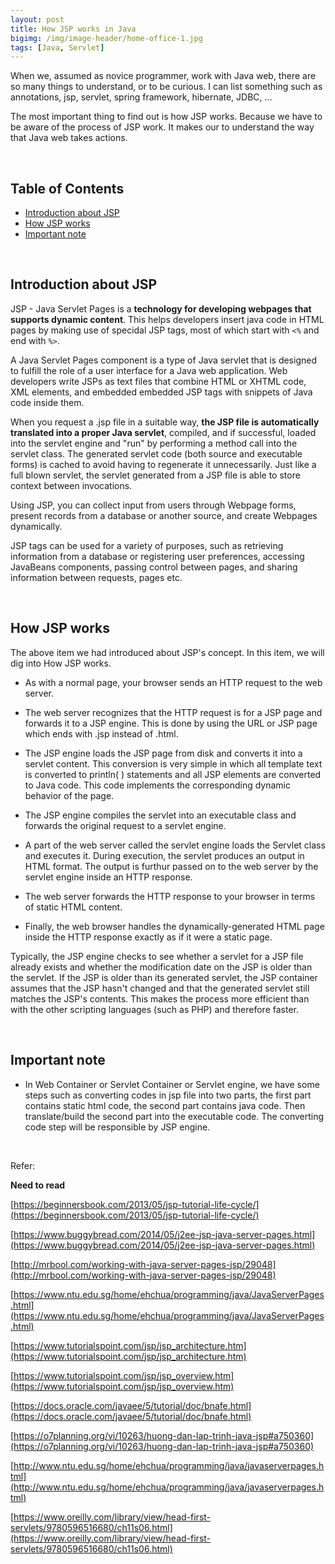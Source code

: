 ```yaml
---
layout: post
title: How JSP works in Java
bigimg: /img/image-header/home-office-1.jpg
tags: [Java, Servlet]
---
```


When we, assumed as novice programmer, work with Java web, there are so many things to understand, or to be curious. I can list something such as annotations, jsp, servlet, spring framework, hibernate, JDBC, ... 

The most important thing to find out is how JSP works. Because we have to be aware of the process of JSP work. It makes our to understand the way that Java web takes actions. 

<br>

## Table of Contents
- [Introduction about JSP](#introduction-about-JSP)
- [How JSP works](#how-jsp-works)
- [Important note](#important-note)

<br>

## Introduction about JSP
JSP - Java Servlet Pages is a **technology for developing webpages that supports dynamic content**. This helps developers insert java code in HTML pages by making use of specidal JSP tags, most of which start with ```<%``` and end with ```%>```.

A Java Servlet Pages component is a type of Java servlet that is designed to fulfill the role of a user interface for a Java web application. Web developers write JSPs as text files that combine HTML or XHTML code, XML elements, and embedded embedded JSP tags with snippets of Java code inside them. 

When you request a .jsp file in a suitable way, **the JSP file is automatically translated into a proper Java servlet**, compiled, and if successful, loaded into the servlet engine and "run" by performing a method call into the servlet class. The generated servlet code (both source and executable forms) is cached to avoid having to regenerate it unnecessarily. Just like a full blown servlet, the servlet generated from a JSP file is able to store context between invocations. 

Using JSP, you can collect input from users through Webpage forms, present records from a database or another source, and create Webpages dynamically.

JSP tags can be used for a variety of purposes, such as retrieving information from a database or registering user preferences, accessing JavaBeans components, passing control between pages, and sharing information between requests, pages etc.

<br>

## How JSP works
The above item we had introduced about JSP's concept. In this item, we will dig into How JSP works.
- As with a normal page, your browser sends an HTTP request to the web server.

- The web server recognizes that the HTTP request is for a JSP page and forwards it to a JSP engine. This is done by using the URL or JSP page which ends with .jsp instead of .html.

- The JSP engine loads the JSP page from disk and converts it into a servlet content. This conversion is very simple in which all template text is converted to println( ) statements and all JSP elements are converted to Java code. This code implements the corresponding dynamic behavior of the page.

- The JSP engine compiles the servlet into an executable class and forwards the original request to a servlet engine.

- A part of the web server called the servlet engine loads the Servlet class and executes it. During execution, the servlet produces an output in HTML format. The output is furthur passed on to the web server by the servlet engine inside an HTTP response.

- The web server forwards the HTTP response to your browser in terms of static HTML content.

- Finally, the web browser handles the dynamically-generated HTML page inside the HTTP response exactly as if it were a static page.

Typically, the JSP engine checks to see whether a servlet for a JSP file already exists and whether the modification date on the JSP is older than the servlet. If the JSP is older than its generated servlet, the JSP container assumes that the JSP hasn't changed and that the generated servlet still matches the JSP's contents. This makes the process more efficient than with the other scripting languages (such as PHP) and therefore faster.

<br>

## Important note
- In Web Container or Servlet Container or Servlet engine, we have some steps such as converting codes in jsp file into two parts, the first part contains static html code, the second part contains java code. Then translate/build the second part into the executable code. The converting code step will be responsible by JSP engine.

<br>

Refer: 

**Need to read**

[https://beginnersbook.com/2013/05/jsp-tutorial-life-cycle/](https://beginnersbook.com/2013/05/jsp-tutorial-life-cycle/)

[https://www.buggybread.com/2014/05/j2ee-jsp-java-server-pages.html](https://www.buggybread.com/2014/05/j2ee-jsp-java-server-pages.html)

[http://mrbool.com/working-with-java-server-pages-jsp/29048](http://mrbool.com/working-with-java-server-pages-jsp/29048)

[https://www.ntu.edu.sg/home/ehchua/programming/java/JavaServerPages.html](https://www.ntu.edu.sg/home/ehchua/programming/java/JavaServerPages.html)

[https://www.tutorialspoint.com/jsp/jsp_architecture.htm](https://www.tutorialspoint.com/jsp/jsp_architecture.htm)

[https://www.tutorialspoint.com/jsp/jsp_overview.htm](https://www.tutorialspoint.com/jsp/jsp_overview.htm)

[https://docs.oracle.com/javaee/5/tutorial/doc/bnafe.html](https://docs.oracle.com/javaee/5/tutorial/doc/bnafe.html)

[https://o7planning.org/vi/10263/huong-dan-lap-trinh-java-jsp#a750360](https://o7planning.org/vi/10263/huong-dan-lap-trinh-java-jsp#a750360)

[http://www.ntu.edu.sg/home/ehchua/programming/java/javaserverpages.html](http://www.ntu.edu.sg/home/ehchua/programming/java/javaserverpages.html)

[https://www.oreilly.com/library/view/head-first-servlets/9780596516680/ch11s06.html](https://www.oreilly.com/library/view/head-first-servlets/9780596516680/ch11s06.html)


